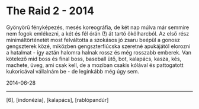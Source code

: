 # The Raid 2 - 2014

Gyönyörű fényképezés, mesés koreográfia, de két nap múlva már semmire nem fogok emlékezni, a két és fél órán (!) át tartó ökölharcból. Az első rész minimáltörténetét most felváltotta a szokásos jó zsaru beépül a gonosz gengszterek közé, miközben gengszterfiúcska szeretné apukájától elorozni a hatalmat - így aztán halomra halnak rossz és még rosszabb emberek. Van kötelező mid boss és final boss, baseball ütő, bot, kalapács, kasza, kés, machete, üveg, ami csak kell, de a moziban csakis kólával és pattogatott kukoricával vállalnám be - de leginkább még úgy sem.

2014-06-28 

----

[6], [indonézia], [kalapács], [rablópandúr]
